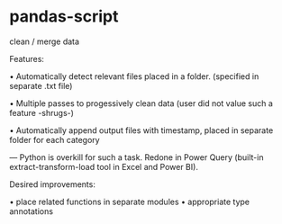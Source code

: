 # pandas-script
clean / merge data

Features:

• Automatically detect relevant files placed in a folder. (specified in separate .txt file)

• Multiple passes to progessively clean data (user did not value such a feature -shrugs-)

• Automatically append output files with timestamp, placed in separate folder for each category

— Python is overkill for such a task. Redone in Power Query (built-in extract-transform-load tool in Excel and Power BI).

Desired improvements:

• place related functions in separate modules
• appropriate type annotations
